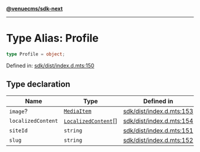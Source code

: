 [**@venuecms/sdk-next**](../Index.md)

***

# Type Alias: Profile

```ts
type Profile = object;
```

Defined in: [sdk/dist/index.d.mts:150](https://github.com/venuecms/sdk/blob/e839f07e66419aaf9ace81d080584d6bd1f8de14/packages/sdk/dist/index.d.mts#L150)

## Type declaration

| Name | Type | Defined in |
| ------ | ------ | ------ |
| <a id="image"></a> `image`? | [`MediaItem`](MediaItem.md) | [sdk/dist/index.d.mts:153](https://github.com/venuecms/sdk/blob/e839f07e66419aaf9ace81d080584d6bd1f8de14/packages/sdk/dist/index.d.mts#L153) |
| <a id="localizedcontent"></a> `localizedContent` | [`LocalizedContent`](LocalizedContent.md)[] | [sdk/dist/index.d.mts:154](https://github.com/venuecms/sdk/blob/e839f07e66419aaf9ace81d080584d6bd1f8de14/packages/sdk/dist/index.d.mts#L154) |
| <a id="siteid"></a> `siteId` | `string` | [sdk/dist/index.d.mts:151](https://github.com/venuecms/sdk/blob/e839f07e66419aaf9ace81d080584d6bd1f8de14/packages/sdk/dist/index.d.mts#L151) |
| <a id="slug"></a> `slug` | `string` | [sdk/dist/index.d.mts:152](https://github.com/venuecms/sdk/blob/e839f07e66419aaf9ace81d080584d6bd1f8de14/packages/sdk/dist/index.d.mts#L152) |
